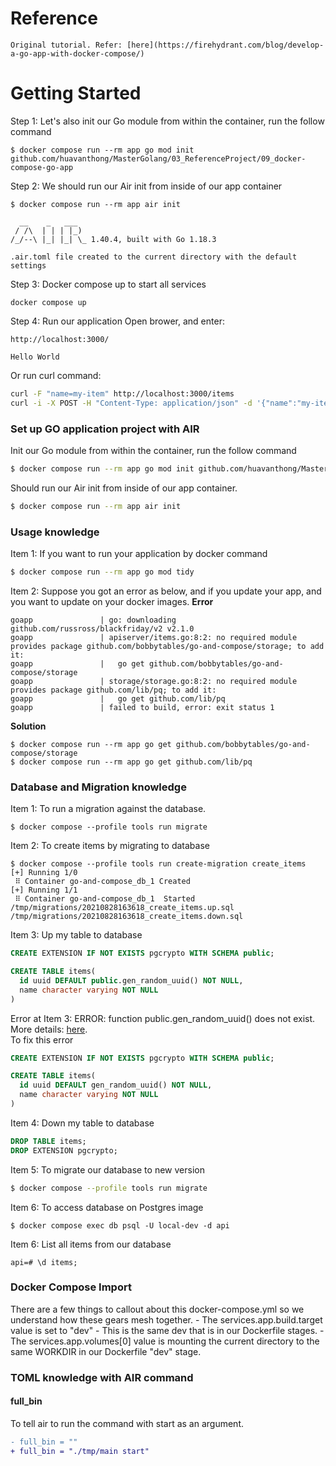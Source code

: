 # Reference
    Original tutorial. Refer: [here](https://firehydrant.com/blog/develop-a-go-app-with-docker-compose/)

# Getting Started
Step 1: Let's also init our Go module from within the container, run the follow command 
```
$ docker compose run --rm app go mod init github.com/huavanthong/MasterGolang/03_ReferenceProject/09_docker-compose-go-app
```

Step 2: We should run our Air init from inside of our app container 
```
$ docker compose run --rm app air init

  __    _   ___
 / /\  | | | |_)
/_/--\ |_| |_| \_ 1.40.4, built with Go 1.18.3

.air.toml file created to the current directory with the default settings
```

Step 3: Docker compose up to start all services
```
docker compose up
```

Step 4: Run our application
Open brower, and enter:
```
http://localhost:3000/

Hello World
```
Or run curl command:
```bash
curl -F "name=my-item" http://localhost:3000/items
curl -i -X POST -H "Content-Type: application/json" -d '{"name":"my-item"}' http://localhost:3000/items
```
### Set up GO application project with AIR
Init our Go module from within the container, run the follow command 
```bash
$ docker compose run --rm app go mod init github.com/huavanthong/MasterGolang/03_ReferenceProject/09_docker-compose-go-app
```

Should run our Air init from inside of our app container.
```bash
$ docker compose run --rm app air init
```
### Usage knowledge
Item 1: If you want to run your application by docker command
```bash
$ docker compose run --rm app go mod tidy
```

Item 2: Suppose you got an error as below, and if you update your app, and you want to update on your docker images.
**Error**
```
goapp               | go: downloading github.com/russross/blackfriday/v2 v2.1.0  
goapp               | apiserver/items.go:8:2: no required module provides package github.com/bobbytables/go-and-compose/storage; to add it:
goapp               |   go get github.com/bobbytables/go-and-compose/storage     
goapp               | storage/storage.go:8:2: no required module provides package github.com/lib/pq; to add it:
goapp               |   go get github.com/lib/pq
goapp               | failed to build, error: exit status 1
```
**Solution**
```
$ docker compose run --rm app go get github.com/bobbytables/go-and-compose/storage
$ docker compose run --rm app go get github.com/lib/pq
```

### Database and Migration knowledge
Item 1: To run a migration against the database.
```
$ docker compose --profile tools run migrate
```

Item 2: To create items by migrating to database
```
$ docker compose --profile tools run create-migration create_items
[+] Running 1/0
 ⠿ Container go-and-compose_db_1 Created
[+] Running 1/1
 ⠿ Container go-and-compose_db_1  Started
/tmp/migrations/20210828163618_create_items.up.sql
/tmp/migrations/20210828163618_create_items.down.sql
```

Item 3: Up my table to database
```sql
CREATE EXTENSION IF NOT EXISTS pgcrypto WITH SCHEMA public;

CREATE TABLE items(
  id uuid DEFAULT public.gen_random_uuid() NOT NULL,
  name character varying NOT NULL
)
```
Error at Item 3: ERROR:  function public.gen_random_uuid() does not exist. More details: [here](https://stackoverflow.com/questions/35959265/postgresql-function-gen-random-uuid-not-working).  
To fix this error
```sql
CREATE EXTENSION IF NOT EXISTS pgcrypto WITH SCHEMA public;

CREATE TABLE items(
  id uuid DEFAULT gen_random_uuid() NOT NULL,
  name character varying NOT NULL
)
```

Item 4: Down my table to database
```sql
DROP TABLE items;
DROP EXTENSION pgcrypto;
```
Item 5: To migrate our database to new version
```bash
$ docker compose --profile tools run migrate
```

Item 6: To access database on Postgres image
```
$ docker compose exec db psql -U local-dev -d api
```

Item 6: List all items from our database
```
api=# \d items;
```
### Docker Compose Import
There are a few things to callout about this docker-compose.yml so we understand how these gears mesh together.
    - The services.app.build.target value is set to "dev" - This is the same dev that is in our Dockerfile stages.
    - The services.app.volumes[0] value is mounting the current directory to the same WORKDIR in our Dockerfile "dev" stage.

### TOML knowledge with AIR command
#### full_bin
To tell air to run the command with start as an argument.
```diff
- full_bin = ""
+ full_bin = "./tmp/main start"
```